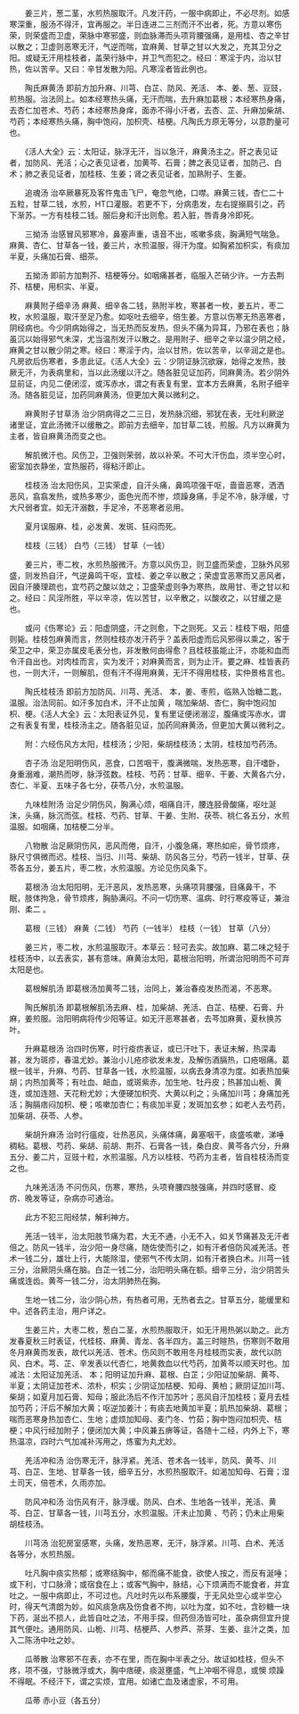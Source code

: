<!-- { "loadSidebar": true } -->
　　姜三片，葱二茎，水煎热服取汗。凡发汗药，一服中病即止，不必尽剂。如感寒深重，服汤不得汗，宜再服之。半日连进二三剂而汗不出者，死。方意以寒伤荣，则荣盛而卫虚，荣脉中寒邪盛，则血脉滞而头项背腰强痛，是用桂、杏之辛甘以散之；卫虚则恶寒无汗，气逆而喘，宜麻黄、甘草之甘以大发之，充其卫分之阳。或疑无汗用桂枝者，盖荣行脉中，并卫气而犯之。经曰：寒淫于内，治以甘热，佐以苦辛。又曰：辛甘发散为阳。凡寒淫者皆此例也。

　　陶氏麻黄汤 即前方加升麻、川芎、白芷、防风、羌活、 本、姜、葱、豆豉，煎热服。治法同上。如本经寒热头痛，无汗而喘，去升麻加葛根；本经寒热身痛，去杏仁加苍术、芍药；本经寒热身痒，面赤不得小汗者，去杏、芷、升麻加柴胡、芍药；本经寒热头痛，胸中饱闷，加枳壳、桔梗。凡陶氏方原无等分，以意酌量可也。

　　《活人大全》云：太阳证，脉浮无汗，当以急汗，麻黄汤主之。肝之表见证者，加防风、羌活；心之表见证者，加黄芩、石膏；脾之表见证者，加防己、白术；肺之表见证者，加桂枝、生姜；肾之表见证者，加熟附子、生姜。

　　追魂汤 治卒厥暴死及客忤鬼击飞尸，奄忽气绝，口噤。麻黄三钱，杏仁二十五粒，甘草二钱，水煎，HT口灌服。若更不下，分病患发，左右提搦肩引之，药下渐苏。一方有桂枝二钱。服后身和汗出则愈。若入脏，唇青身冷即死。

　　三拗汤 治感冒风邪寒冷，鼻塞声重，语音不出，咳嗽多痰，胸满短气喘急。麻黄、杏仁、甘草各一钱，姜三片，水煎温服，得汗为度。如胸紧加枳实，有痰加半夏，头痛加石膏、细茶。

　　五拗汤 即前方加荆芥、桔梗等分。如咽痛甚者，临服入芒硝少许。一方去荆芥、桔梗，用枳实、半夏。

　　麻黄附子细辛汤 麻黄、细辛各二钱，熟附半枚，寒甚者一枚，姜五片，枣二枚，水煎温服，取汗至足乃愈。如呕吐去细辛，倍生姜。方意以伤寒无热恶寒者，阴经病也。今少阴病始得之，当无热而反发热，但头不痛为异耳，乃邪在表也；脉虽沉以始得邪气未深，尤当温剂发汗以散之。是用附子、细辛之辛以温少阴之经，麻黄之甘以散少阴之寒。经曰：寒淫于内，治以甘热，佐以苦辛，以辛润之是也。凡房欲后伤寒者，多患此证。《活人大全》云：少阴证脉沉欲寐，始得之发热，肢厥无汗，为表病里和，当以此汤缓以汗之。随各脏见证加药，同麻黄汤。若少阴外显前证，内见二便闭涩，或泻赤水，谓之有表复有里，宜本方去麻黄，名附子细辛汤。随各脏见证，加药同麻黄汤，但更加大黄以微利之。

　　麻黄附子甘草汤 治少阴病得之二三日，发热脉沉细，邪犹在表，无吐利厥逆诸里证，宜此汤微汗以缓散之。即前方去细辛，加甘草二钱，煎服。凡方以麻黄为主者，皆自麻黄汤而变之也。

　　解肌微汗也。风伤卫，卫强则荣弱，故以补荣。不可大汗伤血，须半空心时，密室加衣静坐，宜热服药，得粘汗即止。

　　桂枝汤 治太阳伤风，卫实荣虚，自汗头痛，鼻鸣项强干呕，啬啬恶寒，洒洒恶风，翕翕发热，或热多寒少，面色光而不惨，烦躁身痛，手足不冷，脉浮缓，寸大尺弱者宜。如无汗溺数，手足冷，不恶寒者忌用。

　　夏月误服麻、桂，必发黄、发斑、狂闷而死。

　　桂枝（三钱） 白芍（三钱） 甘草（一钱）

　　姜三片，枣二枚，水煎热服微汗。方意以风伤卫，则卫盛而荣虚，卫脉外风邪盛，则发热自汗，气逆鼻鸣干呕，宜桂、姜之辛以散之；荣虚宜恶寒而又恶风者，因自汗腠理疏也，宜芍药之酸以敛之；卫盛荣虚则争为寒热，故用甘、枣之甘以和之。经曰：风淫所胜，平以辛凉，佐以苦甘，以辛散之，以酸收之，以甘缓之是也。

　　或问《伤寒论》云：阳虚阴盛，汗之则愈，下之则死。又云：桂枝下咽，阳盛则毙。桂枝包麻黄而言，然则桂枝亦发汗药乎？盖表阳虚而后风邪得以乘之，客于荣卫之中，荣卫亦属皮毛表分也，非发散何由得愈？且桂枝虽能止汗，亦能和血而令汗自出也。对肉桂而言，实为发汗；对麻黄而言，则为止汗。要之麻、桂皆表药也，一则大汗，一则解肌，但有汗不得用麻黄，无汗不得用桂枝，实仲景格言也。

　　陶氏桂枝汤 即前方加防风、川芎、羌活、 本，姜、枣煎，临熟入饴糖二匙，温服。治法同前。如汗多加白术，汗不止加黄 ，喘加柴胡、杏仁，胸中饱闷加枳、梗。《活人大全》云：太阳表证外见，复有里证便闭溺涩，腹痛或泻赤水，谓之有表复有里，桂枝汤主之。随各脏见证，加药同麻黄汤，但更加大黄以微利之。

　　附：六经伤风方太阳，桂枝汤；少阳，柴胡桂枝汤；太阴，桂枝加芍药汤。

　　杏子汤 治足阳明伤风，恶食，口苦咽干，腹满微喘，发热恶寒，自汗嗜卧，身重溺难，潮热而哕，脉浮弦数。桂枝、芍药：甘草、细辛、干姜、大黄各六分，杏仁、半夏、五味子各七分，茯苓八分，水煎温服。

　　九味桂附汤 治足少阴伤风，胸满心烦，咽痛自汗，腰连胫骨酸痛，呕吐涎沫，头痛，脉沉而弦。桂枝、芍药、甘草、干姜、生附、茯苓、桃仁各五分，水煎温服。如咽痛，加桔梗二分半。

　　八物散 治足厥阴伤风，恶风而倦，自汗，小腹急痛，寒热如疟，骨节烦疼，脉尺寸俱微而迟。桂枝、当归、川芎、柴胡、防风各三分，芍药一钱半，甘草、茯苓各五分，姜五片，枣二枚，水煎温服。方论见伤风条下。

　　葛根汤 治太阳阳明，无汗恶风，发热恶寒，头痛项背腰强，目痛鼻干，不眠，肢体拘急，骨节烦疼，胸胁满闷。不问一切伤寒、温病、时行寒疫等证，兼治刚、柔二 。

　　葛根（三钱） 麻黄（二钱） 芍药（一钱半） 桂枝（一钱） 甘草（八分）

　　姜三片，枣二枚，水煎温服取汗。本草云：轻可去实。故加麻、葛二味之轻于桂枝汤中，以去表实，甚有意味。麻黄治太阳，葛根治阳明，所谓治阳明而不可弃太阳是也。

　　葛根解肌汤 即葛根汤加黄芩二钱，治同上，兼治春疫发热而渴，不恶寒。

　　陶氏解肌汤 即葛根解肌汤去麻、桂，加柴胡、羌活、白芷、桔梗、石膏、升麻，姜煎服。治阳明病将传少阳等证。如无汗恶寒甚者，去芩加麻黄，夏秋换苏叶。

　　升麻葛根汤 治四时伤寒，时行疫疠表证，或已汗吐下，表证未解，热深毒甚，发为斑疹，春温尤妙。兼治小儿疮疹欲发未发，及解伤酒膈热，口疮咽痛。葛根一钱半，升麻、芍药、甘草各一钱，水煎温服，以病去身清凉为度。如表热加柴胡；内热加黄芩；有吐血、衄血，或斑紫赤，加生地、牡丹皮；热甚加山栀、黄连，或加连翘、天花粉尤妙；大便硬加枳壳、大黄以利之；头痛加川芎；身痛加羌活；胸膈痞闷加枳、梗；咳嗽加杏仁；有痰加半夏；发斑加玄参；如老人去芍药，加柴胡、茯苓、人参。

　　柴胡升麻汤 治时行瘟疫，壮热恶风，头痛体痛，鼻塞咽干，痰盛咳嗽，涕唾稠粘。葛根、芍药、柴胡、前胡、荆芥、石膏各一钱，桑白皮、黄芩各六分，升麻五分、姜二片，豆豉十粒，水煎温服。凡方以桂枝、芍药为主者，皆自桂枝汤而变之也。

　　九味羌活汤 不问伤风，伤寒，寒热，头项脊腰四肢强痛，并四时感冒、疫疠、晚发等证，杂病亦可通治。

　　此方不犯三阳经禁，解利神方。

　　羌活一钱半，治太阳肢节痛为君，大无不通，小无不入，如关节痛甚及无汗者倍之。防风一钱半，治少阳一身尽痛，随佐使而引之，如有汗者倍防风减羌活。苍术一钱二分，雄壮上行，大能除湿，使邪气不传太阴，如有汗者换白术。川芎一钱三分，治厥阴头痛在脑。白芷一钱二分，治阳明头痛在额。细辛三分，治少阴苦头痛或连齿。黄芩一钱二分，治太阴肺热在胸。

　　生地一钱二分，治少阴心热，有热者可用，无热者去之。甘草五分，能缓里和中。述各药主治，用户详之。

　　生姜三片，大枣二枚，葱白二茎，水煎热服取汗，如无汗用热粥以助之。此方发春夏秋三时表证，代桂枝、麻黄、青龙、各半四方。盖三时暄热，伤寒则不敢用冬月麻黄而发表，故代以羌活、苍术。伤风则不敢用冬月桂枝而实表，故代以防风、白术。芎、芷、辛发表以代杏仁，地黄救血以代芍药，加黄芩以顺天时也。加减法：太阳证加羌活、 本；阳明证加升麻、葛根、白芷；少阳证加柴胡、黄芩、半夏；太阴证加苍术、浓朴，枳实；少阴证加桔梗、知母、黄柏；厥阴证加川芎、柴胡；如夏月加石膏、知母；服此汤后不作汗加苏叶；恶风自汗加桂枝；夏月去桂加芍药；汗后不解加大黄；呕逆加姜汁；有痰去地黄加半夏；肌热加柴胡、葛根；喘而恶寒身热加杏仁、生地；虚烦加知母、麦门冬、竹茹；胸中饱闷加枳壳、桔梗；中风行经加附子；便闭加大黄；中风兼五痹等证，各随十二经，内外上下，寒热温凉，四时六气加减补泻用之，炼蜜为丸尤妙。

　　羌活冲和汤 治伤寒无汗，脉浮紧。羌活、苍术各一钱半，防风、黄芩、川芎、白芷、生地、甘草各一钱，细辛五分，水煎热服取汗。如渴加知母、石膏；湿土司天，倍苍术，久雨亦加。

　　防风冲和汤 治伤风有汗，脉浮缓。防风、白术、生地各一钱半，羌活、黄芩、白芷、甘草各一钱，川芎五分，水煎温服。汗未止加黄 、芍药；仍未止用柴胡桂枝汤。

　　川芎汤 治犯房室感寒，头痛，发热恶寒，无汗，脉浮紧。川芎、白术、羌活各等分，水煎热服。

　　吐凡胸中痰实热郁；或寒结胸中，郁而痛不能食，欲使人按之，而反有涎唾；或下利，寸口脉滑；或宿食在上；或客气胸中，脉结，心下烦满而不能食者，并宜吐之。一服中病即止，不可过也。凡吐时先以布系腰腹，于无风处空心或半空心时，得天气清朗为妙。如风痰急病及伤食者不拘，以吐为度，如不吐，含砂糖一块下药，涎出不损人，此皆自吐之法，不用手探，但药但汤皆可吐，虽杂病但宜升提其气便吐。通用防风、山栀、川芎、桔梗芦、人参芦、茶芽、生姜、韭汁之类，加入二陈汤中吐之妙。

　　瓜蒂散 治寒邪不在表，亦不在里，而在胸中半表之分。故证如桂枝，但头不疼，项不强，寸脉微浮或大，胸中痞硬，痰涎壅盛，气上冲咽不得息，或懊 烦躁不得眠。不经汗下，谓之实烦，宜用。如诸亡血及诸虚家，不可用。

　　瓜蒂 赤小豆（各五分）

